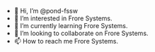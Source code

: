 - 👋 Hi, I’m @pond-fssw
- 👀 I’m interested in Frore Systems.
- 🌱 I’m currently learning Frore Systems.
- 💞️ I’m looking to collaborate on Frore Systems.
- 📫 How to reach me Frore Systems.

<!---
pond-fssw/pond-fssw is a ✨ special ✨ repository because its `README.md` (this file) appears on your GitHub profile.
You can click the Preview link to take a look at your changes.
--->
